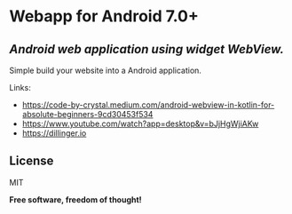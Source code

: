# Webapp for Android 7.0+
## _Android web application using widget WebView._

Simple build your website into a Android application.

Links:
- https://code-by-crystal.medium.com/android-webview-in-kotlin-for-absolute-beginners-9cd30453f534
- https://www.youtube.com/watch?app=desktop&v=bJjHgWjiAKw
- https://dillinger.io

## License

MIT

**Free software, freedom of thought!**
